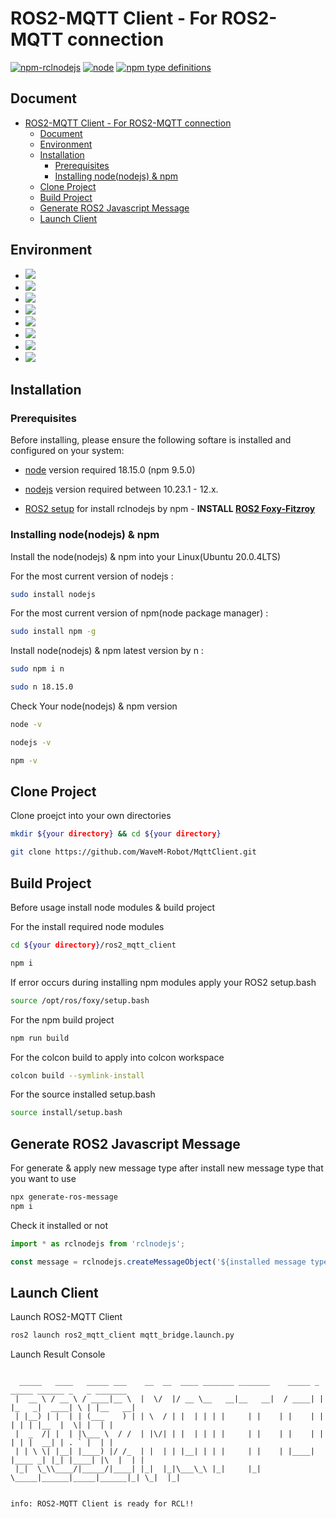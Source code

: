 # ROS2-MQTT Client - For ROS2-MQTT connection

[![npm-rclnodejs](https://img.shields.io/npm/v/rclnodejs.svg)](https://www.npmjs.com/package/rclnodejs)
[![node](https://img.shields.io/node/v/rclnodejs.svg)](https://nodejs.org/en/download/releases/)
[![npm type definitions](https://img.shields.io/npm/types/rclnodejs)](https://www.npmjs.com/package/rclnodejs)

## Document
- [ROS2-MQTT Client - For ROS2-MQTT connection](#ros2-mqtt-client---for-ros2-mqtt-connection)
  - [Document](#document)
  - [Environment](#environment)
  - [Installation](#installation)
    - [Prerequisites](#prerequisites)
    - [Installing node(nodejs) \& npm](#installing-nodenodejs--npm)
  - [Clone Project](#clone-project)
  - [Build Project](#build-project)
  - [Generate ROS2 Javascript Message](#generate-ros2-javascript-message)
  - [Launch Client](#launch-client)

## Environment
* <img src="https://img.shields.io/badge/typescript-3178C6?style=for-the-badge&logo=typescript&logoColor=white">
* <img src="https://img.shields.io/badge/node.js-339933?style=for-the-badge&logo=node.js&logoColor=white">
* <img src="https://img.shields.io/badge/nodemon-76D04B?style=for-the-badge&logo=nodemon&logoColor=white">
* <img src="https://img.shields.io/badge/python-3776AB?style=for-the-badge&logo=python&logoColor=white">
* <img src="https://img.shields.io/badge/cmake-064F8C?style=for-the-badge&logo=cmake&logoColor=white">
* <img src="https://img.shields.io/badge/mqtt-660066?style=for-the-badge&logo=mqtt&logoColor=white">
* <img src="https://img.shields.io/badge/ROS2-22314E?style=for-the-badge&logo=ros&logoColor=white">
* <img src="https://img.shields.io/badge/ubuntu-E95420?style=for-the-badge&logo=ubuntu&logoColor=white">

## Installation

### Prerequisites

Before installing, please ensure the following softare is installed and configured on your system:

- [node](https://nodejs.org/en/) version required 18.15.0 (npm 9.5.0)
  
- [nodejs](https://nodejs.org/en/) version required between 10.23.1 - 12.x.

- [ROS2 setup](https://index.ros.org/doc/ros2/Installation/) for install rclnodejs by npm -
  **INSTALL [ROS2 Foxy-Fitzroy](https://docs.ros.org/en/foxy/Installation/Ubuntu-Install-Debians.html)**

### Installing node(nodejs) & npm

Install the node(nodejs) & npm into your Linux(Ubuntu 20.0.4LTS)

For the most current version of nodejs :

```bash
sudo install nodejs
```

For the most current version of npm(node package manager) :

```bash
sudo install npm -g
```

Install node(nodejs) & npm latest version by n :

```bash
sudo npm i n
```

```bash
sudo n 18.15.0
```

Check Your node(nodejs) & npm version

```bash
node -v
```
```bash
nodejs -v
```

```bash
npm -v
```

## Clone Project

Clone proejct into your own directories

```bash
mkdir ${your directory} && cd ${your directory}

git clone https://github.com/WaveM-Robot/MqttClient.git
```

## Build Project

Before usage install node modules & build project

For the install required node modules

```bash
cd ${your directory}/ros2_mqtt_client

npm i
```

If error occurs during installing npm modules apply your ROS2 setup.bash

```bash
source /opt/ros/foxy/setup.bash
```

For the npm build project

```bash
npm run build
```

For the colcon build to apply into colcon workspace

```bash
colcon build --symlink-install
```

For the source installed setup.bash

```bash
source install/setup.bash
```

## Generate ROS2 Javascript Message

For generate & apply new message type after install new message type that you want to use

```bash
npx generate-ros-message
npm i
```

Check it installed or not

```typescript
import * as rclnodejs from 'rclnodejs';

const message = rclnodejs.createMessageObject('${installed message type}');
```

## Launch Client

Launch ROS2-MQTT Client

```bash
ros2 launch ros2_mqtt_client mqtt_bridge.launch.py
```
Launch Result Console

```

  _____   ____   _____ ___    __  __  ____ _______ _______    _____ _      _____ ______ _   _ _______ 
 |  __ \ / __ \ / ____|__ \  |  \/  |/ __ \__   __|__   __|  / ____| |    |_   _|  ____| \ | |__   __|
 | |__) | |  | | (___    ) | | \  / | |  | | | |     | |    | |    | |      | | | |__  |  \| |  | |   
 |  _  /| |  | |\___ \  / /  | |\/| | |  | | | |     | |    | |    | |      | | |  __| | . ` |  | |   
 | | \ \| |__| |____) |/ /_  | |  | | |__| | | |     | |    | |____| |____ _| |_| |____| |\  |  | |   
 |_|  \_\\____/|_____/|____| |_|  |_|\___\_\ |_|     |_|     \_____|______|_____|______|_| \_|  |_|   
                                                                                                      

info: ROS2-MQTT Client is ready for RCL!!                                                                                                                            
```